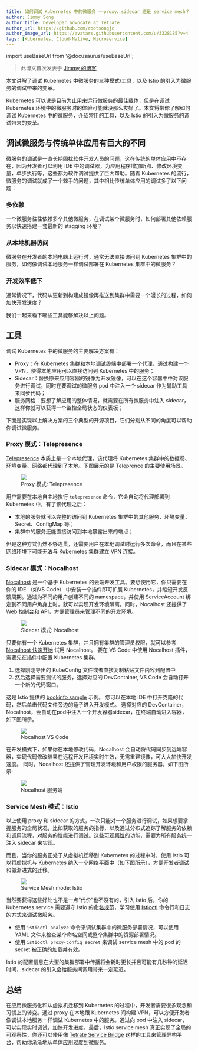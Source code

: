 ```yaml
---
title: 如何调试 Kubernetes 中的微服务 ——proxy、sidecar 还是 service mesh？
author: Jimmy Song
author_title: Developer advocate at Tetrate
author_url: https://github.com/rootsongjc
author_image_url: https://avatars.githubusercontent.com/u/3328185?v=4
tags: [Kubernetes, Cloud-Native, Microservice]
---
```


import useBaseUrl from '@docusaurus/useBaseUrl';

> 此博文首次发表于 [Jimmy 的博客](https://jimmysong.io/en/blog/how-to-debug-microservices-in-kubernetes-with-proxy-sidecar-or-service-mesh/)

本文讲解了调试 Kubernetes 中微服务的三种模式/工具，以及 Istio 的引入为微服务的调试带来的变革。

Kubernetes 可以说是目前为止用来运行微服务的最佳载体，但是在调试 Kubernetes 环境中的微服务时的体验可能就没那么友好了。本文将带你了解如何调试 Kubernetes 中的微服务，介绍常用的工具，以及 Istio 的引入为微服务的调试带来的变革。

## 调试微服务与传统单体应用有巨大的不同

微服务的调试是一直长期困扰软件开发人员的问题，这在传统的单体应用中不存在，因为开发者可以利用 IDE 中的调试器，为应用程序增加断点、修改环境变量，单步执行等，这些都为软件调试提供了巨大帮助。随着 Kubernetes 的流行，微服务的调试就成了一个棘手的问题，其中相比传统单体应用的调试多了以下问题：

### 多依赖

一个微服务往往依赖多个其他微服务，在调试某个微服务时，如何部署其他依赖服务以快速搭建一套最新的 stagging 环境？

### 从本地机器访问

微服务在开发者的本地电脑上运行时，通常无法直接访问到 Kubernetes 集群中的服务，如何像调试本地服务一样调试部署在 Kubernetes 集群中的微服务？

### 开发效率低下

通常情况下，代码从更新到构建成镜像再推送到集群中需要一个漫长的过程，如何加快开发速度？

我们一起来看下哪些工具能够解决以上问题。

## 工具

调试 Kubernetes 中的微服务的主要解决方案有：

- Proxy：在 Kubernetes 集群和本地调试终端中部署一个代理，通过构建一个 VPN，使得本地应用可以直接访问到 Kubernetes 中的服务；
- Sidecar：替换原来应用容器的镜像为开发镜像，可以在这个容器中中对该服务进行调试，同时在要调试的微服务 pod 中注入一个 sidecar 作为辅助工具来同步代码；
- 服务网格：要想了解应用的整体情况，就需要在所有微服务中注入 sidecar，这样你就可以获得一个监控全局状态的仪表板；

下面是实现以上解决方案的三个典型的开源项目，它们分别从不同的角度可以帮助你调试微服务。

### Proxy 模式：Telepresence

[Telepresence](https://www.telepresence.io/) 本质上是一个本地代理，该代理将 Kubernetes 集群中的数据卷、环境变量、网络都代理到了本地。下图展示的是 Teleprence 的主要使用场景。

<figure className="img-frame">
  <img className="gif-img" src={useBaseUrl('/img/blog/how-to-debug-microservices/telepresence.jpeg')} />
  <figcaption>Proxy 模式: Telepresence</figcaption>
</figure>

用户需要在本地自主地执行 `telepresence` 命令，它会自动将代理部署到 Kubernetes 中，有了该代理之后：

- 本地的服务就可以完整的访问到 Kubernetes 集群中的其他服务、环境变量、Secret、ConfigMap 等；
- 集群中的服务还能直接访问到本地暴露出来的端点；

但是这种方式仍然不够连贯，还需要用户在本地调试时运行多次命令，而且在某些网络环境下可能无法与 Kubernetes 集群建立 VPN 连接。

### Sidecar 模式：Nocalhost

[Nocalhost](https://nocalhost.dev/) 是一个基于 Kubernetes 的云端开发工具。要想使用它，你只需要在你的 IDE （如VS Code） 中安装一个插件即可扩展 Kubernetes，并缩短开发反馈周期。通过为不同的用户创建不同的 namespace，并使用 ServiceAccount 绑定到不同用户角身上时，就可以实现开发环境隔离。同时，Nocalhost 还提供了 Web 控制台和 API，方便管理员来管理不同的开发环境。

<figure className="img-frame">
  <img className="gif-img" src={useBaseUrl('/img/blog/how-to-debug-microservices/sidecar-nocalhost.jpeg')} />
  <figcaption>Sidecar 模式: Nocalhost</figcaption>
</figure>

只要你有一个 Kubernetes 集群，并且拥有集群的管理员权限，就可以参考 [Nocalhost 快速开始](/docs/quick-start) 试用 Nocalhost。 要在 VS Code 中使用 Nocalhost 插件，需要先在插件中配置 Kubernetes 集群。

1. 选择刚刚导出的 KubeConfig 文件或者直接复制粘贴文件内容到配置中
2. 然后选择需要测试的服务，选择对应的 DevContainer, VS Code 会自动打开一个新的代码窗口。

这是 Istio 提供的 [bookinfo sample](https://istio.io/latest/docs/examples/bookinfo/) 示例。 您可以在本地 IDE 中打开克隆的代码，然后单击代码文件旁边的锤子进入开发模式。 选择对应的 DevContainer，Nocalhost，会自动在pod中注入一个开发容器sidecar，在终端自动进入容器，如下图所示。

<figure className="img-frame">
  <img className="gif-img" src={useBaseUrl('/img/blog/how-to-debug-microservices/nocalhost-vs-code.jpeg')} />
  <figcaption>Nocalhost VS Code</figcaption>
</figure>

在开发模式下，如果你在本地修改代码，Nocalhost 会自动将代码同步到远端容器，实现代码修改结果在远程开发环境实时生效，无需重建镜像，可大大加快开发速度。 同时，Nocalhost 还提供了管理开发环境和用户权限的服务器，如下图所示:

<figure className="img-frame">
  <img className="gif-img" src={useBaseUrl('/img/blog/how-to-debug-microservices/nocalhost-web-admin.jpeg')} />
  <figcaption>Nocalhost 服务端</figcaption>
</figure>

### Service Mesh 模式：Istio

以上使用 proxy 和 sidecar 的方式，一次只能对一个服务进行调试，如果想要掌握服务的全局状况，比如获取的服务的指标，以及通过分布式追踪了解服务的依赖和调用流程，对服务的性能进行调试。这些[可观察性](https://istio.io/latest/zh/docs/concepts/observability/)的功能，需要为所有服务统一注入 sidecar 来实现。

而且，当你的服务正处于从虚拟机迁移到 Kubernetes 的过程中时，使用 Istio 可以将虚拟机与 Kubernetes 纳入一个网络平面中（如下图所示），方便开发者调试和做渐进式的迁移。


<figure className="img-frame">
  <img className="gif-img" src={useBaseUrl('/img/blog/how-to-debug-microservices/istio-service-mesh.jpeg')} />
  <figcaption>Service Mesh mode: Istio</figcaption>
</figure>

当然要获得这些好处也不是一点“代价”也不没有的，引入 Istio 后，你的 Kubernetes service 需要遵守 Istio 的[命名规范](https://istio.io/latest/zh/docs/ops/deployment/requirements/)，学习使用 [Istioctl](https://istio.io/latest/docs/ops/diagnostic-tools/istioctl-analyze/) 命令行和日志的方式来调试微服务。

- 使用 `istioctl analyze` 命令来调试集群中的微服务部署情况，可以使用 YAML 文件来检查某个命名空间或整个集群中的资源部署情况。
- 使用 `istioctl proxy-config secret` 来调试 service mesh 中的 pod 的 secret 被正确的加载并有效。

Istio 的配置信息在大型的集群部署中传播将会耗时更长并且可能有几秒钟的延迟时间，sidecar 的引入会给服务间调用带来一定延迟。

## 总结

在应用微服务化和从虚拟机迁移到 Kubernetes 的过程中，开发者需要很多观念和习惯上的转变。通过 proxy 在本地跟 Kubernetes 间构建 VPN，可以方便开发者像调试本地服务一样调试 Kubernetes 中的服务。通过向 pod 中注入 sidecar，可以实现实时调试，加快开发进度。最后，Istio service mesh 真正实现了全局的可观察性，你还可以使用像 [Tetrate Service Bridge](https://www.tetrate.io/tetrate-service-bridge/) 这样的工具来管理异构平台，帮助你渐渐地从单体应用过度到微服务。